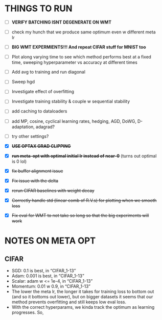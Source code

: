 # THINGS TO RUN
- [ ] **VERIFY BATCHING ISNT DEGENERATE ON WMT**
- [ ] check my hunch that we produce same optimum even w different meta lr
- [ ] **BIG WMT EXPERMIENTS!!! And repeat CIFAR stuff for MNIST too**
- [ ] Plot along varying time to see which method performs best at a fixed time, sweeping hyperparameter vs accuracy at different times
- [ ] Add avg to training and run diagonal
- [ ] Sweep hgd
- [ ] Investigate effect of overfitting
- [ ] Investigate training stability & couple w sequential stability
- [ ] add caching to dataloaders
- [ ] add MP, cosine, cyclical learning rates, hedging, AGD, DoWG, D-adaptation, adagrad?
- [ ] try other settings?

- [X] ~~**USE OPTAX GRAD CLIPPING**~~
- [X] ~~**run meta-opt with optimal initial lr instead of near-0**~~ (turns out optimal is 0 lol)
- [X] ~~fix buffer alignment issue~~
- [X] ~~Fix issue with the delta~~
- [X] ~~rerun CIFAR baselines with weight decay~~
- [X] ~~Correctly handle std (linear comb of R.V.s) for plotting when we smooth loss~~
- [X] ~~Fix eval for WMT to not take so long so that the big experiments will work~~

# NOTES ON META OPT
## CIFAR
- SGD: 0.1 is best, in “CIFAR_1-13”
- Adam: 0.001 is best, in “CIFAR_1-13”
- Scalar: adam w <= 1e-4, in “CIFAR_1-13”
- Momentum: 0.01 w 0.9, in “CIFAR_1-13”
- The lower the meta lr, the longer it takes for training loss to bottom out (and so it bottoms out lower), but on bigger datasets it seems that our method prevents overfitting and still keeps low eval loss. 
- With the correct hyperparams, we kinda track the optimum as learning progresses. So, 



